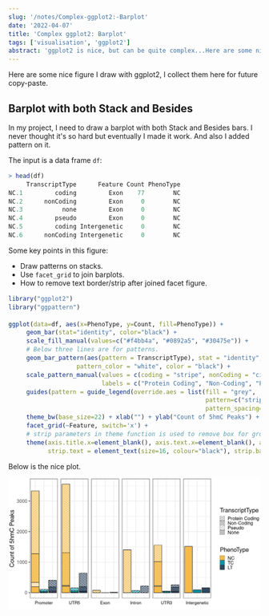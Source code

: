 ```yaml
---
slug: '/notes/Complex-ggplot2:-Barplot'
date: '2022-04-07'
title: 'Complex ggplot2: Barplot'
tags: ['visualisation', 'ggplot2']
abstract: 'ggplot2 is nice, but can be quite complex...Here are some nice ggplot2 barplots I have drawn.'
---
```



Here are some nice figure I draw with ggplot2, I collect them here for future copy-paste.

## Barplot with both Stack and Besides

In my project, I need to draw a barplot with both Stack and Besides bars. I never thought it's so hard but eventually I made it work. And also I added pattern on it.

The input is a data frame `df`:

```R
> head(df)
     TranscriptType      Feature Count PhenoType
NC.1         coding         Exon    77        NC
NC.2      nonCoding         Exon     0        NC
NC.3           none         Exon     0        NC
NC.4         pseudo         Exon     0        NC
NC.5         coding Intergenetic     0        NC
NC.6      nonCoding Intergenetic     0        NC
```

Some key points in this figure:
* Draw patterns on stacks.
* Use `facet_grid` to join barplots.
* How to remove text border/strip after joined facet figure.

```R
library("ggplot2")
library("ggpattern")

ggplot(data=df, aes(x=PhenoType, y=Count, fill=PhenoType)) +
     geom_bar(stat="identity", color="black") +
     scale_fill_manual(values=c("#f4bb4a", "#0892a5", "#30475e")) +
     # Below three lines are for patterns.
     geom_bar_pattern(aes(pattern = TranscriptType), stat = "identity",
                   pattern_color = "white", color = "black") +
     scale_pattern_manual(values = c(coding = "stripe", nonCoding = "circle", pseudo="crosshatch", none="none"),
                          labels = c("Protein Coding", "Non-Coding", "Pseudo", "None")) +
     guides(pattern = guide_legend(override.aes = list(fill = "grey",
                                                       pattern=c("stripe", "circle", "crosshatch", "none"),
                                                       pattern_spacing=0.01))) + # The "pattern_spacing" is vital here, otherwise the legend is wrong.
     theme_bw(base_size=22) + xlab("") + ylab("Count of 5hmC Peaks") +
     facet_grid(~Feature, switch='x') +
     # strip parameters in theme function is used to remove box for groups draw by facet.
     theme(axis.title.x=element_blank(), axis.text.x=element_blank(), axis.ticks.x=element_blank(), axis.line.x.bottom=element_blank(),
           strip.text = element_text(size=16, colour="black"), strip.background = element_rect(colour="white", fill="white"))
```

Below is the nice plot.

![Barplot with both stack and beside](./figure1.png)